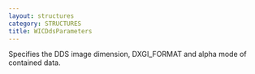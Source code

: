 ```yaml
---
layout: structures
category: STRUCTURES
title: WICDdsParameters
---
```


Specifies the DDS image dimension, DXGI_FORMAT and alpha mode of contained data.
